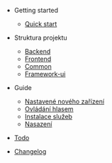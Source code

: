 -   Getting started

    -   [Quick start](quickstart.md)

-   Struktura projektu

    -   [Backend](backend.md)
    -   [Frontend](frontend.md)
    -   [Common](common.md)
    -   [Framework-ui](framework-ui.md)

-   Guide

    -   [Nastavené nového zařízení](guides/new_device.md)
    -   [Ovládání hlasem](guides/voice.md)
    -   [Instalace služeb](guides/installation.md)
    -   [Nasazení](guides/deploy.md)

-   [Todo](todo.md)
-   [Changelog](CHANGELOG.md)
